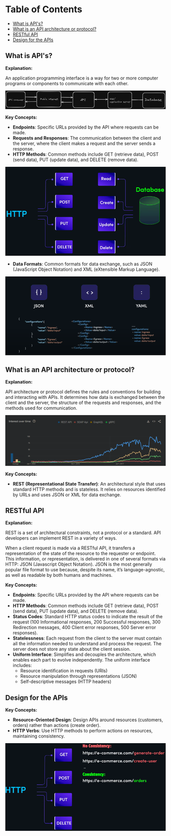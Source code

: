 # Table of Contents

- [What is API's?](#what-is-apis)
- [What is an API architecture or protocol?](#what-is-an-api-architecture-or-protocol)
- [RESTful API](#restful-api)
- [Design for the APIs](#design-for-the-apis)

## What is API's?

**Explanation:**

An application programming interface is a way for two or more computer programs or components to communicate with each other.

![apis](./assets/images/apis.png)

**Key Concepts:**

- **Endpoints**: Specific URLs provided by the API where requests can be made.
- **Requests and Responses**: The communication between the client and the server, where the client makes a request and the server sends a response.
- **HTTP Methods**: Common methods include GET (retrieve data), POST (send data), PUT (update data), and DELETE (remove data).

![methods](./assets/images/methods.png)

- **Data Formats**: Common formats for data exchange, such as JSON (JavaScript Object Notation) and XML (eXtensible Markup Language).

![Data-Format](./assets/images/apisFormats.png)

## What is an API architecture or protocol?

**Explanation:**

API architecture or protocol defines the rules and conventions for building and interacting with APIs. It determines how data is exchanged between the client and the server, the structure of the requests and responses, and the methods used for communication.

![Graph](./assets/images/GraphApis.png)

**Key Concepts:**

- **REST (Representational State Transfer)**: An architectural style that uses standard HTTP methods and is stateless. It relies on resources identified by URLs and uses JSON or XML for data exchange.

## RESTful API

**Explanation:**

REST is a set of architectural constraints, not a protocol or a standard. API developers can implement REST in a variety of ways.

When a client request is made via a RESTful API, it transfers a representation of the state of the resource to the requester or endpoint. This information, or representation, is delivered in one of several formats via HTTP: JSON (Javascript Object Notation). JSON is the most generally popular file format to use because, despite its name, it’s language-agnostic, as well as readable by both humans and machines.

**Key Concepts:**

- **Endpoints**: Specific URLs provided by the API where requests can be made.
- **HTTP Methods**: Common methods include GET (retrieve data), POST (send data), PUT (update data), and DELETE (remove data).
- **Status Codes**: Standard HTTP status codes to indicate the result of the request (100 Informational responses, 200 Successful responses, 300 Redirection messages, 400 Client error responses, 500 Server error responses).
- **Statelessness**: Each request from the client to the server must contain all the information needed to understand and process the request. The server does not store any state about the client session.
- **Uniform Interface**: Simplifies and decouples the architecture, which enables each part to evolve independently. The uniform interface includes:
  - Resource identification in requests (URIs)
  - Resource manipulation through representations (JSON)
  - Self-descriptive messages (HTTP headers)

## Design for the APIs

**Key Concepts:**

- **Resource-Oriented Design**: Design APIs around resources (customers, orders) rather than actions (create order).
- **HTTP Verbs**: Use HTTP methods to perform actions on resources, maintaining consistency.

![endPointsGood](./assets/images/goodEndPoints.png)
